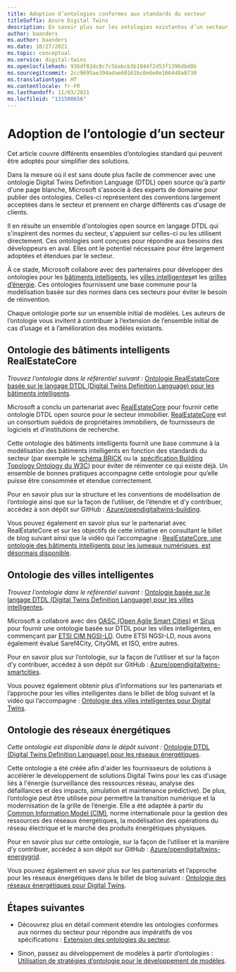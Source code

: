 ```yaml
---
title: Adoption d’ontologies conformes aux standards du secteur
titleSuffix: Azure Digital Twins
description: En savoir plus sur les ontologies existantes d’un secteur, qui peuvent être adoptées pour Azure Digital Twins
author: baanders
ms.author: baanders
ms.date: 10/27/2021
ms.topic: conceptual
ms.service: digital-twins
ms.openlocfilehash: 936df82dc8c7c5babcb3b1844f2d53f1396dbd8b
ms.sourcegitcommit: 2cc9695ae394adae60161bc0e6e0e166440a0730
ms.translationtype: HT
ms.contentlocale: fr-FR
ms.lasthandoff: 11/03/2021
ms.locfileid: "131500656"
---
```

# <a name="adopting-an-industry-ontology"></a>Adoption de l’ontologie d’un secteur

Cet article couvre différents ensembles d’ontologies standard qui peuvent être adoptés pour simplifier des solutions.

Dans la mesure où il est sans doute plus facile de commencer avec une ontologie Digital Twins Definition Language (DTDL) open source qu'à partir d'une page blanche, Microsoft s'associe à des experts de domaine pour publier des ontologies. Celles-ci représentent des conventions largement acceptées dans le secteur et prennent en charge différents cas d'usage de clients. 

Il en résulte un ensemble d'ontologies open source en langage DTDL qui s'inspirent des normes du secteur, s'appuient sur celles-ci ou les utilisent directement. Ces ontologies sont conçues pour répondre aux besoins des développeurs en aval. Elles ont le potentiel nécessaire pour être largement adoptées et étendues par le secteur.

À ce stade, Microsoft collabore avec des partenaires pour développer des ontologies pour les [bâtiments intelligents](#realestatecore-smart-building-ontology), les [villes intelligentes](#smart-cities-ontology)et les [grilles d’énergie](#energy-grid-ontology). Ces ontologies fournissent une base commune pour la modélisation basée sur des normes dans ces secteurs pour éviter le besoin de réinvention. 

Chaque ontologie porte sur un ensemble initial de modèles. Les auteurs de l’ontologie vous invitent à contribuer à l’extension de l’ensemble initial de cas d’usage et à l’amélioration des modèles existants. 

## <a name="realestatecore-smart-building-ontology"></a>Ontologie des bâtiments intelligents RealEstateCore

*Trouvez l’ontologie dans le référentiel suivant :* [Ontologie RealEstateCore basée sur le langage DTDL (Digital Twins Definition Language) pour les bâtiments intelligents](https://github.com/Azure/opendigitaltwins-building).

Microsoft a conclu un partenariat avec [RealEstateCore](https://www.realestatecore.io/) pour fournir cette ontologie DTDL open source pour le secteur immobilier. [RealEstateCore](https://www.realestatecore.io/) est un consortium suédois de propriétaires immobiliers, de fournisseurs de logiciels et d’institutions de recherche.

Cette ontologie des bâtiments intelligents fournit une base commune à la modélisation des bâtiments intelligents en fonction des standards du secteur (par exemple le  [schéma BRICK](https://brickschema.org/ontology/) ou la  [spécification Building Topology Ontology du W3C](https://w3c-lbd-cg.github.io/bot/index.html)) pour éviter de réinventer ce qui existe déjà. Un ensemble de bonnes pratiques accompagne cette ontologie pour qu’elle puisse être consommée et étendue correctement. 

Pour en savoir plus sur la structure et les conventions de modélisation de l’ontologie ainsi que sur la façon de l’utiliser, de l’étendre et d’y contribuer, accédez à son dépôt sur GitHub : [Azure/opendigitaltwins-building](https://github.com/Azure/opendigitaltwins-building). 

Vous pouvez également en savoir plus sur le partenariat avec RealEstateCore et sur les objectifs de cette initiative en consultant le billet de blog suivant ainsi que la vidéo qui l’accompagne : [RealEstateCore, une ontologie des bâtiments intelligents pour les jumeaux numériques, est désormais disponible](https://techcommunity.microsoft.com/t5/internet-of-things/realestatecore-a-smart-building-ontology-for-digital-twins-is/ba-p/1914794).

## <a name="smart-cities-ontology"></a>Ontologie des villes intelligentes

*Trouvez l’ontologie dans le référentiel suivant :* [Ontologie basée sur le langage DTDL (Digital Twins Definition Language) pour les villes intelligentes](https://github.com/Azure/opendigitaltwins-smartcities).

Microsoft a collaboré avec des [OASC (Open Agile Smart Cities)](https://oascities.org/) et [Sirus](https://sirus.be/) pour fournir une ontologie basée sur DTDL pour les villes intelligentes, en commençant par [ETSI CIM NGSI-LD](https://www.etsi.org/committee/cim). Outre ETSI NGSI-LD, nous avons également évalué Saref4City, CityGML et ISO, entre autres.

Pour en savoir plus sur l’ontologie, sur la façon de l’utiliser et sur la façon d’y contribuer, accédez à son dépôt sur GitHub : [Azure/opendigitaltwins-smartcities](https://github.com/Azure/opendigitaltwins-smartcities). 

Vous pouvez également obtenir plus d’informations sur les partenariats et l’approche pour les villes intelligentes dans le billet de blog suivant et la vidéo qui l’accompagne : [Ontologie des villes intelligentes pour Digital Twins](https://techcommunity.microsoft.com/t5/internet-of-things/smart-cities-ontology-for-digital-twins/ba-p/2166585).

## <a name="energy-grid-ontology"></a>Ontologie des réseaux énergétiques

*Cette ontologie est disponible dans le dépôt suivant :* [Ontologie DTDL (Digital Twins Definition Language) pour les réseaux énergétiques](https://github.com/Azure/opendigitaltwins-energygrid/).

Cette ontologie a été créée afin d'aider les fournisseurs de solutions à accélérer le développement de solutions Digital Twins pour les cas d'usage liés à l'énergie (surveillance des ressources réseau, analyse des défaillances et des impacts, simulation et maintenance prédictive). De plus, l’ontologie peut être utilisée pour permettre la transition numérique et la modernisation de la grille de l’énergie. Elle a été adaptée à partir du [Common Information Model (CIM)](https://cimug.ucaiug.org/), norme internationale pour la gestion des ressources des réseaux énergétiques, la modélisation des opérations du réseau électrique et le marché des produits énergétiques physiques.

Pour en savoir plus sur cette ontologie, sur la façon de l’utiliser et la manière d’y contribuer, accédez à son dépôt sur GitHub : [Azure/opendigitaltwins-energygrid](https://github.com/Azure/opendigitaltwins-energygrid/). 

Vous pouvez également en savoir plus sur les partenariats et l’approche pour les réseaux énergétiques dans le billet de blog suivant : [Ontologie des réseaux énergétiques pour Digital Twins](https://techcommunity.microsoft.com/t5/internet-of-things/energy-grid-ontology-for-digital-twins-is-now-available/ba-p/2325134).

## <a name="next-steps"></a>Étapes suivantes

* Découvrez plus en détail comment étendre les ontologies conformes aux normes du secteur pour répondre aux impératifs de vos spécifications : [Extension des ontologies du secteur](concepts-ontologies-extend.md).

* Sinon, passez au développement de modèles à partir d’ontologies : [Utilisation de stratégies d’ontologie pour le développement de modèles](concepts-ontologies.md#using-ontology-strategies-in-a-model-development-path).